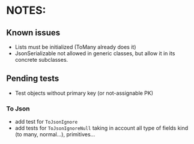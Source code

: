 # NOTES:

## Known issues
- Lists must be initialized (ToMany already does it)
- JsonSerializable not allowed in generic classes, but allow it in its concrete subclasses.

## Pending tests
- Test objects without primary key (or not-assignable PK)


### To Json
- add test for `ToJsonIgnore`
- add tests for `ToJsonIgnoreNull` taking in account all type of fields kind (to many, normal...), primitives...
